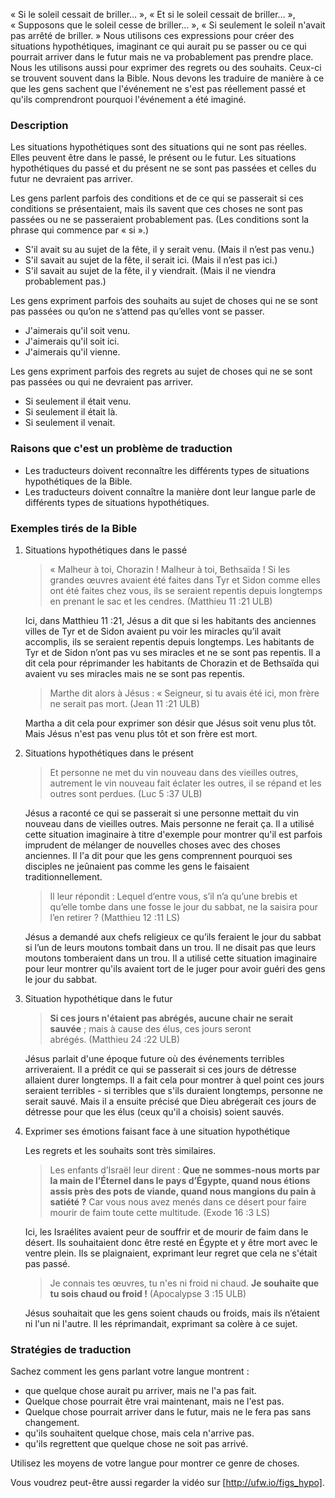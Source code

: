 
« Si le soleil cessait de briller… », « Et si le soleil cessait de briller… », « Supposons que le soleil cesse de briller… », « Si seulement le soleil n'avait pas arrêté de briller. » Nous utilisons ces expressions pour créer des situations hypothétiques, imaginant ce qui aurait pu se passer ou ce qui pourrait arriver dans le futur mais ne va probablement pas prendre place. Nous les utilisons aussi pour exprimer des regrets ou des souhaits. Ceux-ci se trouvent souvent dans la Bible. Nous devons les traduire de manière à ce que les gens sachent que l'événement ne s'est pas réellement passé et qu'ils comprendront pourquoi l'événement a été imaginé.


### Description

Les situations hypothétiques sont des situations qui ne sont pas réelles. Elles peuvent être dans le passé, le présent ou le futur. Les situations hypothétiques du passé et du présent ne se sont pas passées et celles du futur ne devraient pas arriver.

Les gens parlent parfois des conditions et de ce qui se passerait si ces conditions se présentaient, mais ils savent que ces choses ne sont pas passées ou ne se passeraient probablement pas. (Les conditions sont la phrase qui commence par « si ».)

* S'il avait su au sujet de la fête, il y serait venu. (Mais il n’est pas venu.)
* S'il savait au sujet de la fête, il serait ici. (Mais il n’est pas ici.)
* S'il savait au sujet de la fête, il y viendrait. (Mais il ne viendra probablement pas.)

Les gens expriment parfois des souhaits au sujet de choses qui ne se sont pas passées ou qu’on ne s’attend pas qu’elles vont se passer.

* J'aimerais qu'il soit venu.
* J'aimerais qu'il soit ici.
* J'aimerais qu'il vienne.

Les gens expriment parfois des regrets au sujet de choses qui ne se sont pas passées ou qui ne devraient pas arriver.

* Si seulement il était venu.
* Si seulement il était là.
* Si seulement il venait.


### Raisons que c'est un problème de traduction

* Les traducteurs doivent reconnaître les différents types de situations hypothétiques de la Bible.
* Les traducteurs doivent connaître la manière dont leur langue parle de différents types de situations hypothétiques.


### Exemples tirés de la Bible

1. Situations hypothétiques dans le passé

	>« Malheur à toi, Chorazin ! Malheur à toi, Bethsaïda ! Si les grandes œuvres avaient été faites dans Tyr et Sidon comme elles ont été faites chez vous, ils se seraient repentis depuis longtemps en prenant le sac et les cendres. (Matthieu 11 :21 ULB)

	Ici, dans Matthieu 11 :21, Jésus a dit que si les habitants des anciennes villes de Tyr et de Sidon avaient pu voir les miracles qu’il avait accomplis, ils se seraient repentis depuis longtemps. Les habitants de Tyr et de Sidon n’ont pas vu ses miracles et ne se sont pas repentis. Il a dit cela pour réprimander les habitants de Chorazin et de Bethsaïda qui avaient vu ses miracles mais ne se sont pas repentis.

	>Marthe dit alors à Jésus : « Seigneur, si tu avais été ici, mon frère ne serait pas mort. (Jean 11 :21 ULB)

	Martha a dit cela pour exprimer son désir que Jésus soit venu plus tôt. Mais Jésus n'est pas venu plus tôt et son frère est mort.

1. Situations hypothétiques dans le présent

	>Et personne ne met du vin nouveau dans des vieilles outres, autrement le vin nouveau fait éclater les outres, il se répand et les outres sont perdues. (Luc 5 :37 ULB)

	Jésus a raconté ce qui se passerait si une personne mettait du vin nouveau dans de vieilles outres. Mais personne ne ferait ça. Il a utilisé cette situation imaginaire à titre d'exemple pour montrer qu'il est parfois imprudent de mélanger de nouvelles choses avec des choses anciennes. Il l'a dit pour que les gens comprennent pourquoi ses disciples ne jeûnaient pas comme les gens le faisaient traditionnellement.

	>Il leur répondit : Lequel d’entre vous, s’il n’a qu’une brebis et qu’elle tombe dans une fosse le jour du sabbat, ne la saisira pour l’en retirer ? (Matthieu 12 :11 LS)

	Jésus a demandé aux chefs religieux ce qu’ils feraient le jour du sabbat si l’un de leurs moutons tombait dans un trou. Il ne disait pas que leurs moutons tomberaient dans un trou. Il a utilisé cette situation imaginaire pour leur montrer qu'ils avaient tort de le juger pour avoir guéri des gens le jour du sabbat.

1. Situation hypothétique dans le futur

	>**Si ces jours n'étaient pas abrégés, aucune chair ne serait sauvée** ; mais à cause des élus, ces jours seront abrégés. (Matthieu 24 :22 ULB)

	Jésus parlait d'une époque future où des événements terribles arriveraient. Il a prédit ce qui se passerait si ces jours de détresse allaient durer longtemps. Il a fait cela pour montrer à quel point ces jours seraient terribles - si terribles que s'ils duraient longtemps, personne ne serait sauvé. Mais il a ensuite précisé que Dieu abrégerait ces jours de détresse pour que les élus (ceux qu'il a choisis) soient sauvés.

1. Exprimer ses émotions faisant face à une situation hypothétique

	Les regrets et les souhaits sont très similaires.

	>Les enfants d’Israël leur dirent : **Que ne sommes-nous morts par la main de l’Éternel dans le pays d’Égypte, quand nous étions assis près des pots de viande, quand nous mangions du pain à satiété ?** Car vous nous avez menés dans ce désert pour faire mourir de faim toute cette multitude. (Exode 16 :3 LS)

	Ici, les Israélites avaient peur de souffrir et de mourir de faim dans le désert. Ils souhaitaient donc être resté en Égypte et y être mort avec le ventre plein. Ils se plaignaient, exprimant leur regret que cela ne s'était pas passé.

	>Je connais tes œuvres, tu n'es ni froid ni chaud. **Je souhaite que tu sois chaud ou froid !**  (Apocalypse 3 :15 ULB)

	Jésus souhaitait que les gens soient chauds ou froids, mais ils n’étaient ni l'un ni l'autre. Il les réprimandait, exprimant sa colère à ce sujet.


### Stratégies de traduction

Sachez comment les gens parlant votre langue montrent :

* que quelque chose aurait pu arriver, mais ne l'a pas fait.
* Quelque chose pourrait être vrai maintenant, mais ne l'est pas.
* Quelque chose pourrait arriver dans le futur, mais ne le fera pas sans changement.
* qu'ils souhaitent quelque chose, mais cela n'arrive pas.
* qu'ils regrettent que quelque chose ne soit pas arrivé.

Utilisez les moyens de votre langue pour montrer ce genre de choses.

Vous voudrez peut-être aussi regarder la vidéo sur [http://ufw.io/figs_hypo].


